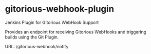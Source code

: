 gitorious-webhook-plugin
========================

Jenkins Plugin for Gitorious WebHook Support

Provides an endpoint for receiving Gitorious WebHooks and triggering builds using the Git Plugin. 

URL: /gitorious-webhook/notify
